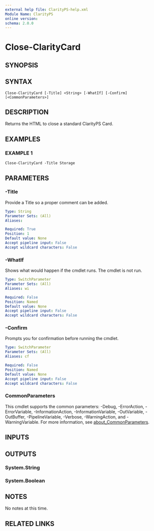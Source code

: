 ```yaml
---
external help file: ClarityPS-help.xml
Module Name: ClarityPS
online version:
schema: 2.0.0
---
```


# Close-ClarityCard

## SYNOPSIS

## SYNTAX

```
Close-ClarityCard [-Title] <String> [-WhatIf] [-Confirm] [<CommonParameters>]
```

## DESCRIPTION
Returns the HTML to close a standard ClarityPS Card.

## EXAMPLES

### EXAMPLE 1
```
Close-ClarityCard -Title Storage
```

## PARAMETERS

### -Title
Provide a Title so a proper comment can be added.

```yaml
Type: String
Parameter Sets: (All)
Aliases:

Required: True
Position: 1
Default value: None
Accept pipeline input: False
Accept wildcard characters: False
```

### -WhatIf
Shows what would happen if the cmdlet runs.
The cmdlet is not run.

```yaml
Type: SwitchParameter
Parameter Sets: (All)
Aliases: wi

Required: False
Position: Named
Default value: None
Accept pipeline input: False
Accept wildcard characters: False
```

### -Confirm
Prompts you for confirmation before running the cmdlet.

```yaml
Type: SwitchParameter
Parameter Sets: (All)
Aliases: cf

Required: False
Position: Named
Default value: None
Accept pipeline input: False
Accept wildcard characters: False
```

### CommonParameters
This cmdlet supports the common parameters: -Debug, -ErrorAction, -ErrorVariable, -InformationAction, -InformationVariable, -OutVariable, -OutBuffer, -PipelineVariable, -Verbose, -WarningAction, and -WarningVariable. For more information, see [about_CommonParameters](http://go.microsoft.com/fwlink/?LinkID=113216).

## INPUTS

## OUTPUTS

### System.String
### System.Boolean
## NOTES
No notes at this time.

## RELATED LINKS
